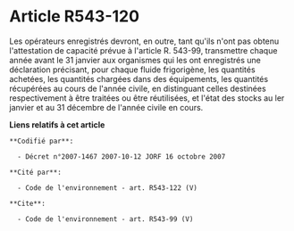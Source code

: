 # Article R543-120

Les opérateurs enregistrés devront, en outre, tant qu'ils n'ont pas obtenu l'attestation de capacité prévue à l'article R.
543-99, transmettre chaque année avant le 31 janvier aux organismes qui les ont enregistrés une déclaration précisant, pour
chaque fluide frigorigène, les quantités achetées, les quantités chargées dans des équipements, les quantités récupérées au
cours de l'année civile, en distinguant celles destinées respectivement à être traitées ou être réutilisées, et l'état des
stocks au ler janvier et au 31 décembre de l'année civile en cours.

**Liens relatifs à cet article**

	**Codifié par**:

	  - Décret n°2007-1467 2007-10-12 JORF 16 octobre 2007

	**Cité par**:

	  - Code de l'environnement - art. R543-122 (V)

	**Cite**:

	  - Code de l'environnement - art. R543-99 (V)
